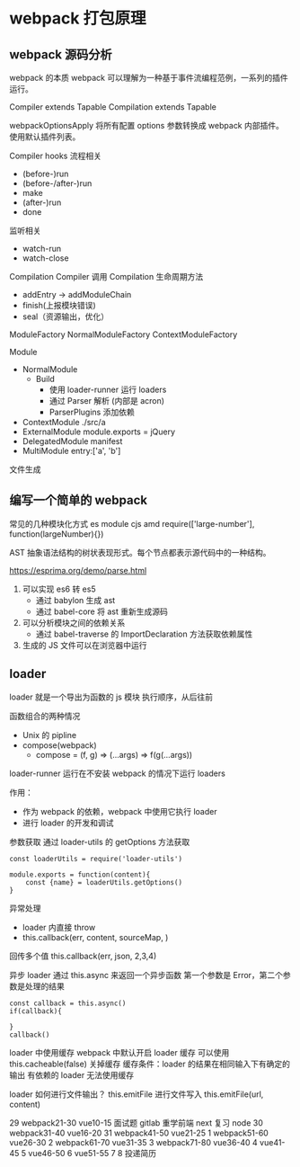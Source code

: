 # webpack 打包原理

## webpack 源码分析

webpack 的本质
webpack 可以理解为一种基于事件流编程范例，一系列的插件运行。

Compiler extends Tapable
Compilation extends Tapable

webpackOptionsApply
将所有配置 options 参数转换成 webpack 内部插件。
使用默认插件列表。

Compiler hooks
流程相关

-   (before-)run
-   (before-/after-)run
-   make
-   (after-)run
-   done

监听相关

-   watch-run
-   watch-close

Compilation
Compiler 调用 Compilation 生命周期方法

-   addEntry -> addModuleChain
-   finish(上报模块错误)
-   seal（资源输出，优化）

ModuleFactory
NormalModuleFactory
ContextModuleFactory

Module

-   NormalModule
    -   Build
        -   使用 loader-runner 运行 loaders
        -   通过 Parser 解析 (内部是 acron)
        -   ParserPlugins 添加依赖
-   ContextModule ./src/a
-   ExternalModule module.exports = jQuery
-   DelegatedModule manifest
-   MultiModule entry:['a', 'b']

文件生成

## 编写一个简单的 webpack

常见的几种模块化方式
es module
cjs
amd require(['large-number'], function(largeNumber){})

AST 抽象语法结构的树状表现形式。每个节点都表示源代码中的一种结构。

https://esprima.org/demo/parse.html

1. 可以实现 es6 转 es5
    - 通过 babylon 生成 ast
    - 通过 babel-core 将 ast 重新生成源码
2. 可以分析模块之间的依赖关系
    - 通过 babel-traverse 的 ImportDeclaration 方法获取依赖属性
3. 生成的 JS 文件可以在浏览器中运行

## loader

loader 就是一个导出为函数的 js 模块
执行顺序，从后往前

函数组合的两种情况

-   Unix 的 pipline
-   compose(webpack)
    -   compose = (f, g) => (...args) => f(g(...args))

loader-runner
运行在不安装 webpack 的情况下运行 loaders

作用：

-   作为 webpack 的依赖，webpack 中使用它执行 loader
-   进行 loader 的开发和调试

参数获取
通过 loader-utils 的 getOptions 方法获取

```
const loaderUtils = require('loader-utils')

module.exports = function(content){
    const {name} = loaderUtils.getOptions()
}
```

异常处理

-   loader 内直接 throw
-   this.callback(err, content, sourceMap, )

回传多个值
this.callback(err, json, 2,3,4)

异步 loader
通过 this.async 来返回一个异步函数
第一个参数是 Error，第二个参数是处理的结果

```
const callback = this.async()
if(callback){

}
callback()
```

loader 中使用缓存
webpack 中默认开启 loader 缓存
可以使用 this.cacheable(false) 关掉缓存
缓存条件：loader 的结果在相同输入下有确定的输出
有依赖的 loader 无法使用缓存

loader 如何进行文件输出？
this.emitFile 进行文件写入
this.emitFile(url, content)

29 webpack21-30 vue10-15 面试题 gitlab 重学前端 next 复习 node
30 webpack31-40 vue16-20
31 webpack41-50 vue21-25
1 webpack51-60 vue26-30
2 webpack61-70 vue31-35
3 webpack71-80 vue36-40
4 vue41-45
5 vue46-50
6 vue51-55
7
8 投递简历
